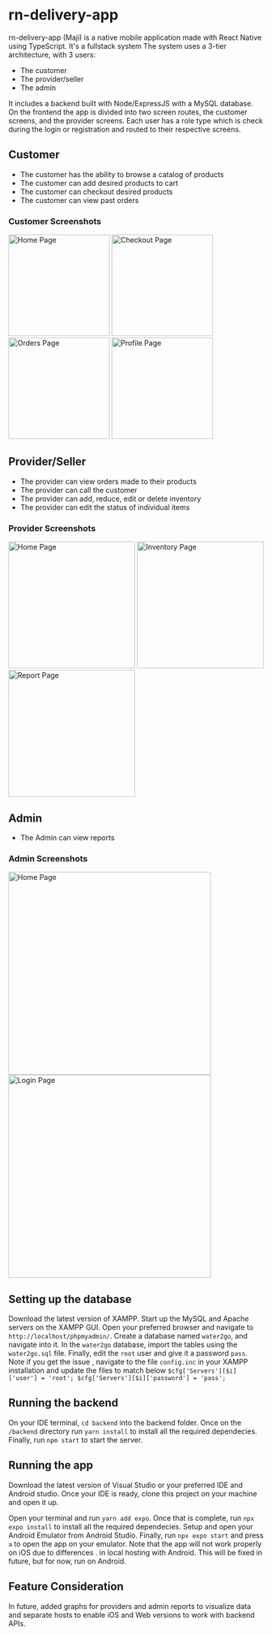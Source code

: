 # rn-delivery-app
rn-delivery-app (Maji) is a native mobile application made with React Native using TypeScript. It's a fullstack system
The system uses a 3-tier architecture, with 3 users:
- The customer
- The provider/seller
- The admin

It includes a backend built with Node/ExpressJS with a MySQL database. On the frontend the app is divided into two screen routes, 
the customer screens, and the provider screens.
Each user has a role type which is check during the login or registration and routed to their respective screens.


## Customer
- The customer has the ability to browse a catalog of products
- The customer can add desired products to cart
- The customer can checkout desired products
- The customer can view past orders

### Customer Screenshots

<p float="left">
<img src="https://github.com/derekleiro/rn-delivery-app/blob/main/screenshots/home.png" title="Home Page" alt="Home Page" width="200">
<img src="https://github.com/derekleiro/rn-delivery-app/blob/main/screenshots/checkout.png" title="Checkout Page" alt="Checkout Page" width="200">
<img src="https://github.com/derekleiro/rn-delivery-app/blob/main/screenshots/orders.png" title="Orders Page" alt="Orders Page" width="200">
<img src="https://github.com/derekleiro/rn-delivery-app/blob/main/screenshots/profile.png" title="Profile Page" alt="Profile Page" width="200">
</p>


## Provider/Seller
- The provider can view orders made to their products
- The provider can call the customer
- The provider can add, reduce, edit or delete inventory
- The provider can edit the status of individual items

### Provider Screenshots

<p float="left">
<img src="https://github.com/derekleiro/rn-delivery-app/blob/main/screenshots/provider-home.png" title="Home Page" alt="Home Page" width="250">
<img src="https://github.com/derekleiro/rn-delivery-app/blob/main/screenshots/provider-inventory.png" title="Inventory Page" alt="Inventory Page" width="250">
<img src="https://github.com/derekleiro/rn-delivery-app/blob/main/screenshots/provider-reports.png" title="Report Page" alt="Report Page" width="250">
</p>

## Admin
- The Admin can view reports

### Admin Screenshots

<p float="left">
<img src="https://github.com/derekleiro/rn-delivery-app/blob/main/screenshots/admin-home.png" title="Home Page" alt="Home Page" width="400">
<img src="https://github.com/derekleiro/rn-delivery-app/blob/main/screenshots/admin-login.png" title="Login Page" alt="Login Page" width="400">
</p>


## Setting up the database
Download the latest version of XAMPP.
Start up the MySQL and Apache servers on the XAMPP GUI.
Open your preferred browser and navigate to `http://localhost/phpmyadmin/`.
Create a database named `water2go`, and navigate into it.
In the `water2go` database, import the tables using the `water2go.sql` file.
Finally, edit the `root` user and give it a password `pass`.
Note if you get the issue , navigate to the file `config.inc` in your XAMPP installation and update the files to match below
`$cfg['Servers'][$i]['user'] = 'root';
 $cfg['Servers'][$i]['password'] = 'pass';`

## Running the backend
On your IDE terminal, `cd backend` into the backend folder.
Once on the `/backend` directory run `yarn install` to install all the required dependecies.
Finally, run `npm start` to start the server.

## Running the app
Download the latest version of Visual Studio or your preferred IDE and Android studio.
Once your IDE is ready, clone this project on your machine and open it up.

Open your terminal and run `yarn add expo`.
Once that is complete, run `npx expo install` to install all the required dependecies.
Setup and open your Android Emulator from Android Studio.
Finally, run `npx expo start` and press `a` to open the app on your emulator. Note that the app will not work properly on iOS due to differences .
in local hosting with Android. This will be fixed in future, but for now, run on Android.


## Feature Consideration
In future, added graphs for providers and admin reports to visualize data and separate hosts to enable iOS and Web versions to work with backend APIs.
